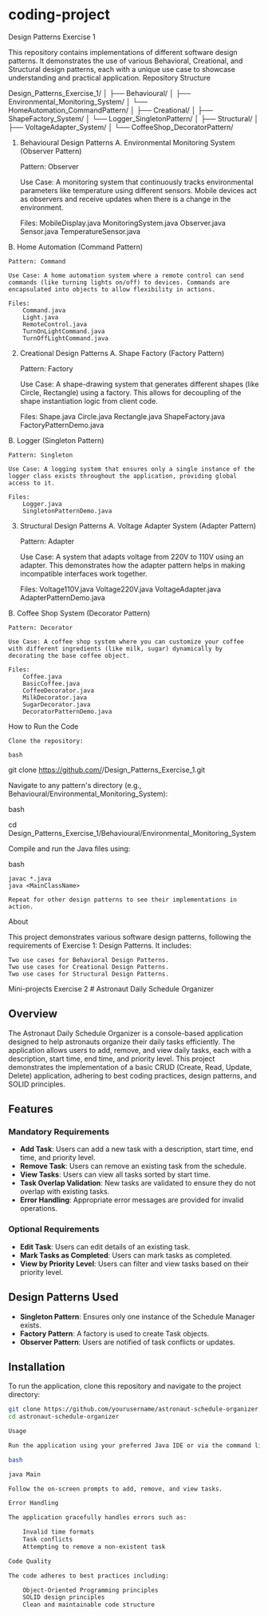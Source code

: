# coding-project
Design Patterns Exercise 1

This repository contains implementations of different software design patterns. It demonstrates the use of various Behavioral, Creational, and Structural design patterns, each with a unique use case to showcase understanding and practical application.
Repository Structure

Design_Patterns_Exercise_1/
│
├── Behavioural/
│   ├── Environmental_Monitoring_System/
│   └── HomeAutomation_CommandPattern/
│
├── Creational/
│   ├── ShapeFactory_System/
│   └── Logger_SingletonPattern/
│
├── Structural/
│   ├── VoltageAdapter_System/
│   └── CoffeeShop_DecoratorPattern/

1. Behavioural Design Patterns
A. Environmental Monitoring System (Observer Pattern)

    Pattern: Observer

    Use Case: A monitoring system that continuously tracks environmental parameters like temperature using different sensors. Mobile devices act as observers and receive updates when there is a change in the environment.

    Files:
        MobileDisplay.java
        MonitoringSystem.java
        Observer.java
        Sensor.java
        TemperatureSensor.java

B. Home Automation (Command Pattern)

    Pattern: Command

    Use Case: A home automation system where a remote control can send commands (like turning lights on/off) to devices. Commands are encapsulated into objects to allow flexibility in actions.

    Files:
        Command.java
        Light.java
        RemoteControl.java
        TurnOnLightCommand.java
        TurnOffLightCommand.java

2. Creational Design Patterns
A. Shape Factory (Factory Pattern)

    Pattern: Factory

    Use Case: A shape-drawing system that generates different shapes (like Circle, Rectangle) using a factory. This allows for decoupling of the shape instantiation logic from client code.

    Files:
        Shape.java
        Circle.java
        Rectangle.java
        ShapeFactory.java
        FactoryPatternDemo.java

B. Logger (Singleton Pattern)

    Pattern: Singleton

    Use Case: A logging system that ensures only a single instance of the logger class exists throughout the application, providing global access to it.

    Files:
        Logger.java
        SingletonPatternDemo.java

3. Structural Design Patterns
A. Voltage Adapter System (Adapter Pattern)

    Pattern: Adapter

    Use Case: A system that adapts voltage from 220V to 110V using an adapter. This demonstrates how the adapter pattern helps in making incompatible interfaces work together.

    Files:
        Voltage110V.java
        Voltage220V.java
        VoltageAdapter.java
        AdapterPatternDemo.java

B. Coffee Shop System (Decorator Pattern)

    Pattern: Decorator

    Use Case: A coffee shop system where you can customize your coffee with different ingredients (like milk, sugar) dynamically by decorating the base coffee object.

    Files:
        Coffee.java
        BasicCoffee.java
        CoffeeDecorator.java
        MilkDecorator.java
        SugarDecorator.java
        DecoratorPatternDemo.java

How to Run the Code

    Clone the repository:

    bash

git clone https://github.com/<YourUsername>/Design_Patterns_Exercise_1.git

Navigate to any pattern's directory (e.g., Behavioural/Environmental_Monitoring_System):

bash

cd Design_Patterns_Exercise_1/Behavioural/Environmental_Monitoring_System

Compile and run the Java files using:

bash

    javac *.java
    java <MainClassName>

    Repeat for other design patterns to see their implementations in action.

About

This project demonstrates various software design patterns, following the requirements of Exercise 1: Design Patterns. It includes:

    Two use cases for Behavioral Design Patterns.
    Two use cases for Creational Design Patterns.
    Two use cases for Structural Design Patterns.



Mini-projects Exercise 2
    # Astronaut Daily Schedule Organizer

## Overview
The Astronaut Daily Schedule Organizer is a console-based application designed to help astronauts organize their daily tasks efficiently. The application allows users to add, remove, and view daily tasks, each with a description, start time, end time, and priority level. This project demonstrates the implementation of a basic CRUD (Create, Read, Update, Delete) application, adhering to best coding practices, design patterns, and SOLID principles.

## Features
### Mandatory Requirements
- **Add Task**: Users can add a new task with a description, start time, end time, and priority level.
- **Remove Task**: Users can remove an existing task from the schedule.
- **View Tasks**: Users can view all tasks sorted by start time.
- **Task Overlap Validation**: New tasks are validated to ensure they do not overlap with existing tasks.
- **Error Handling**: Appropriate error messages are provided for invalid operations.

### Optional Requirements
- **Edit Task**: Users can edit details of an existing task.
- **Mark Tasks as Completed**: Users can mark tasks as completed.
- **View by Priority Level**: Users can filter and view tasks based on their priority level.

## Design Patterns Used
- **Singleton Pattern**: Ensures only one instance of the Schedule Manager exists.
- **Factory Pattern**: A factory is used to create Task objects.
- **Observer Pattern**: Users are notified of task conflicts or updates.

## Installation
To run the application, clone this repository and navigate to the project directory:

```bash
git clone https://github.com/yourusername/astronaut-schedule-organizer.git
cd astronaut-schedule-organizer

Usage

Run the application using your preferred Java IDE or via the command line:

bash

java Main

Follow the on-screen prompts to add, remove, and view tasks.

Error Handling

The application gracefully handles errors such as:

    Invalid time formats
    Task conflicts
    Attempting to remove a non-existent task

Code Quality

The code adheres to best practices including:

    Object-Oriented Programming principles
    SOLID design principles
    Clean and maintainable code structure
